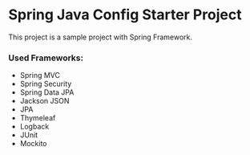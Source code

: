 # Spring Java Config Starter Project

This project is a sample project with Spring Framework.

### Used Frameworks:
* Spring MVC
* Spring Security
* Spring Data JPA
* Jackson JSON
* JPA
* Thymeleaf
* Logback
* JUnit
* Mockito